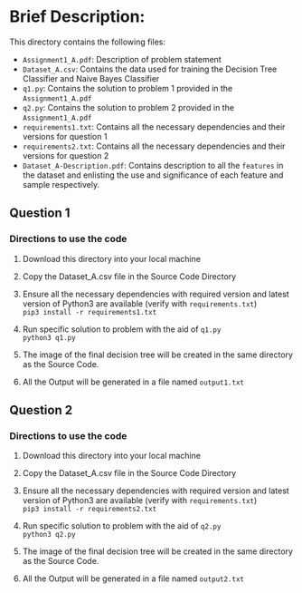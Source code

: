 # Brief Description:  
This directory contains the following files:  
- `Assignment1_A.pdf`: Description of problem statement  
- `Dataset_A.csv`: Contains the data used for training the Decision Tree Classifier and Naive Bayes Classifier   
- `q1.py`: Contains the solution to problem 1 provided in the `Assignment1_A.pdf`    
- `q2.py`: Contains the solution to problem 2 provided in the `Assignment1_A.pdf`
- `requirements1.txt`: Contains all the necessary dependencies and their versions for question 1
- `requirements2.txt`: Contains all the necessary dependencies and their versions for question 2
- `Dataset_A-Description.pdf`: Contains description to all the `features` in the dataset and enlisting the use and significance of each feature and sample respectively. 

## Question 1
 

### Directions to use the code  
1. Download this directory into your local machine

2. Copy the Dataset_A.csv file in the Source Code Directory

3. Ensure all the necessary dependencies with required version and latest version of Python3 are available (verify with `requirements.txt`)  <br>
 `pip3 install -r requirements1.txt`

4. Run specific solution to problem with the aid of `q1.py` <br>
 `python3 q1.py`

5. The image of the final decision tree will be created in the same directory as the Source Code.

6. All the Output will be generated in a file named `output1.txt`


## Question 2
 

### Directions to use the code  
1. Download this directory into your local machine

2. Copy the Dataset_A.csv file in the Source Code Directory

3. Ensure all the necessary dependencies with required version and latest version of Python3 are available (verify with `requirements.txt`)  <br>
 `pip3 install -r requirements2.txt`

4. Run specific solution to problem with the aid of `q2.py` <br>
 `python3 q2.py`

5. The image of the final decision tree will be created in the same directory as the Source Code.

6. All the Output will be generated in a file named `output2.txt`


